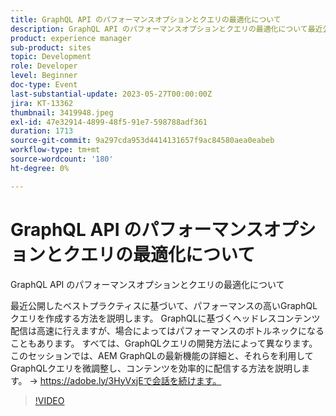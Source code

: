 ```yaml
---
title: GraphQL API のパフォーマンスオプションとクエリの最適化について
description: GraphQL API のパフォーマンスオプションとクエリの最適化について最近公開したベストプラクティスに基づいて、パフォーマンスの高いGraphQLクエリを作成する方法を説明します。 GraphQLに基づくヘッドレスコンテンツ配信は高速に行えますが、場合によってはパフォーマンスのボトルネックになることもあります。 すべては、GraphQLクエリの開発方法によって異なります。 このセッションでは、AEM GraphQLの最新機能の詳細と、それらを利用してGraphQLクエリを微調整し、コンテンツを効率的に配信する方法を説明します。
product: experience manager
sub-product: sites
topic: Development
role: Developer
level: Beginner
doc-type: Event
last-substantial-update: 2023-05-27T00:00:00Z
jira: KT-13362
thumbnail: 3419948.jpeg
exl-id: 47e32914-4899-48f5-91e7-598788adf361
duration: 1713
source-git-commit: 9a297cda953d4414131657f9ac84580aea0eabeb
workflow-type: tm+mt
source-wordcount: '180'
ht-degree: 0%

---
```


# GraphQL API のパフォーマンスオプションとクエリの最適化について

GraphQL API のパフォーマンスオプションとクエリの最適化について

最近公開したベストプラクティスに基づいて、パフォーマンスの高いGraphQLクエリを作成する方法を説明します。 GraphQLに基づくヘッドレスコンテンツ配信は高速に行えますが、場合によってはパフォーマンスのボトルネックになることもあります。 すべては、GraphQLクエリの開発方法によって異なります。 このセッションでは、AEM GraphQLの最新機能の詳細と、それらを利用してGraphQLクエリを微調整し、コンテンツを効率的に配信する方法を説明します。 → https://adobe.ly/3HyVxjEで会話を続けます。

>[!VIDEO](https://video.tv.adobe.com/v/3419948/?learn=on)
